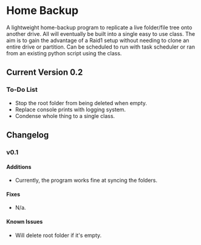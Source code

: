 # Home Backup

A lightweight home-backup program to replicate a live folder/file tree onto another drive. All will eventually be built into a single easy to use class.
The aim is to gain the advantage of a Raid1 setup without needing to clone an entire drive or partition. Can be scheduled to run with task scheduler or ran from an existing python script using the class.

## Current Version 0.2
### To-Do List
- Stop the root folder from being deleted when empty.
- Replace console prints with logging system.
- Condense whole thing to a single class.

## Changelog
### v0.1
#### Additions
- Currently, the program works fine at syncing the folders.

#### Fixes
- N/a.

#### Known Issues
- Will delete root folder if it's empty.